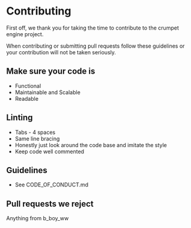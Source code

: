# Contributing
First off, we thank you for taking the time to contribute to the crumpet engine project.

When contributing or submitting pull requests follow these guidelines or your contribution will not be taken seriously.

## Make sure your code is
- Functional
- Maintainable and Scalable
- Readable

## Linting
- Tabs - 4 spaces
- Same line bracing
- Honestly just look around the code base and imitate the style
- Keep code well commented
  
## Guidelines
- See CODE_OF_CONDUCT.md

## Pull requests we reject
Anything from b_boy_ww
